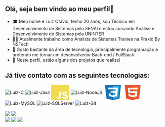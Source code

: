 ## Olá, seja bem vindo ao meu perfil👋

- 🎓 Meu nome é Luiz Otávio, tenho 20 anos, sou Técnico em Desenvolvimento de Sistemas pelo SENAI e estou cursando Análise e Desenvolvimento de Sistemas pela UNINTER
- 🕵️‍♂️ Atualmente trabalho como Analista de Sistemas Trainee na Praxio By NSTech
- 📖 Gosto bastante da área de tecnologia, principalmente programação e pretendo me tornar um desenvolvedor Back-end / FullStack
- 📌 Neste perfil, estão alguns dos projetos que realizei

## Já tive contato com as seguintes tecnologias:
<div name="Bloco das linguagens e da foto"  style="display: inline_block" color="">
  <img align="center" alt="Luiz-C" height="50" width="60" src="https://cdn.jsdelivr.net/gh/devicons/devicon/icons/c/c-original.svg">
  <img align="center" alt="Luiz-Java" height="50" width="60" src="https://cdn.jsdelivr.net/gh/devicons/devicon/icons/java/java-original-wordmark.svg">
  <img align="center" alt="Luiz-Js" height="50" width="60" src="https://raw.githubusercontent.com/devicons/devicon/master/icons/javascript/javascript-plain.svg">
  <!--<img align="center" alt="Luiz-React" height="50" width="60" src="https://raw.githubusercontent.com/devicons/devicon/master/icons/react/react-original.svg">-->
  <!--<img align="center" alt="Luiz-Electron" height="50" width="60" src="https://cdn.jsdelivr.net/gh/devicons/devicon/icons/electron/electron-original.svg">-->
  <img align="center" alt="Luiz-NodeJS" height="50" width="60" src="https://cdn.jsdelivr.net/gh/devicons/devicon/icons/nodejs/nodejs-plain.svg">
  <img align="center" alt="Luiz-CSS" height="50" width="60" src="https://raw.githubusercontent.com/devicons/devicon/master/icons/css3/css3-original.svg">
  <img align="center" alt="Luiz-HTML" height="50" width="60" src="https://raw.githubusercontent.com/devicons/devicon/master/icons/html5/html5-original.svg">
  <img align="center" alt="Luiz-MySQL" height="80" width="90" src="https://cdn.jsdelivr.net/gh/devicons/devicon/icons/mysql/mysql-original-wordmark.svg">
  <img align="center" alt="Luiz-SQLServer" height="50" width="60" src="https://www.freeiconspng.com/uploads/sql-server-icon-8.png" width="350" alt="Sql Server Library Icon"/>
      <img align="center" alt="Luiz-Git" height="50" width="60" src="https://cdn.jsdelivr.net/gh/devicons/devicon/icons/git/git-plain-wordmark.svg" alt="Git Library Icon"/>
</div>

<!--FOTO DO README-->
<div>
<!--<img align="right" alt="Luiz-pic" height="300" style="border-radius:50px;" src="https://instagram.fplu19-1.fna.fbcdn.net/v/t51.2885-19/277692306_701496051007122_1383260902790911620_n.jpg?stp=dst-jpg_s150x150&_nc_ht=instagram.fplu19-1.fna.fbcdn.net&_nc_cat=106&_nc_ohc=91Wm2XNaF_gAX8U2zzY&tn=nKPuUuSRnRVKbg1t&edm=ACWDqb8BAAAA&ccb=7-5&oh=00_AfDov28ArPveHHpjhIGhPUqSA673wKlotCFsTxFP6FRtjg&oe=63C7B687&_nc_sid=1527a3?width=676&height=676">-->
</div>

<!--STATUS DO GITHUB, CONTAGEM DE COMMITS, ETC...-->
<div id="teste"><br>
  <img height="200em" src="https://github-readme-stats.vercel.app/api?username=LuizinDevS&show_icons=true&theme=midnight-purple&include_all_commits=true&count_private_true"/>
  <img height="200em" src="https://github-readme-stats.vercel.app/api/top-langs/?username=LuizinDevS&layout=compact&langs_count=16&theme=midnight-purple"/>
</div>

 <!--REDES SOCIAIS-->
<div id='redes_sociais'> 
  <a href="https://www.instagram.com/LuizinDevS/" target="_blank"><img src="https://img.shields.io/badge/-Instagram-%23E4405F?style=for-the-badge&logo=instagram&logoColor=white" target="_blank"></a>
  <a href = "mailto:luizotavio0293@gmail.com"><img src="https://img.shields.io/badge/-Gmail-%23333?style=for-the-badge&logo=gmail&logoColor=white" target="_blank"></a>
  <a href="https://www.linkedin.com/in/luiz-ot%C3%A1vio-de-souza-porto-neves-970963236/" target="_blank"><img src="https://img.shields.io/badge/-LinkedIn-%230077B5?style=for-the-badge&logo=linkedin&logoColor=white" target="_blank"></a> 
</div>



